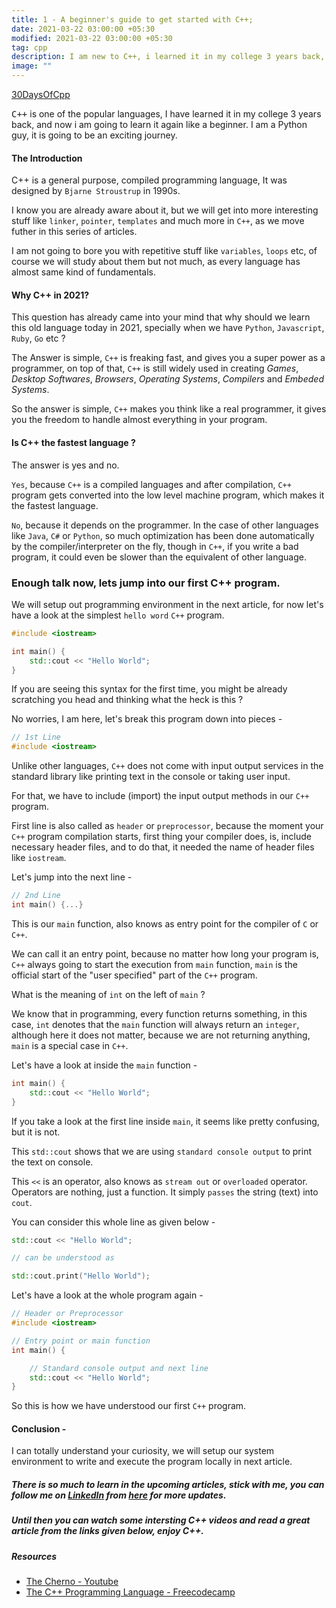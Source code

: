```yaml
---
title: 1 - A beginner's guide to get started with C++;
date: 2021-03-22 03:00:00 +05:30
modified: 2021-03-22 03:00:00 +05:30
tag: cpp
description: I am new to C++, i learned it in my college 3 years back, and now i am going to learn it again as a beginner. I am also not good at C++, i understand the fundamentals, but do not worry, we will learn it as if i am a noob.
image: ""
---
```


[30DaysOfCpp](javascript:void(0))

<article><kbd>C++</kbd> is one of the popular languages, I have learned it in my college 3 years back, and now i am going to learn it again like a beginner. I am a Python guy, it is going to be an exciting journey.</article>

#### The Introduction

C++ is a general purpose, compiled programming language, It was designed by `Bjarne Stroustrup` in 1990s.

I know you are already aware about it, but we will get into more interesting stuff like `linker`, `pointer`, `templates` and much more in `C++`, as we move futher in this series of articles.

I am not going to bore you with repetitive stuff like `variables`, `loops` etc, of course we will study about them but not much, as every language has almost same kind of fundamentals.

#### Why C++ in 2021?

This question has already came into your mind that why should we learn this old language today in 2021, specially when we have `Python`, `Javascript`, `Ruby`, `Go` etc ?

The Answer is simple, `C++` is freaking fast, and gives you a super power as a programmer, on top of that, `C++` is still widely used in creating _Games_, _Desktop Softwares_, _Browsers_, _Operating Systems_, _Compilers_ and _Embeded Systems_.

So the answer is simple, `C++` makes you think like a real programmer, it gives you the freedom to handle almost everything in your program.

#### Is C++ the fastest language ?

The answer is yes and no.


`Yes`, because `C++` is a compiled languages and after compilation, `C++` program gets converted into the low level machine program, which makes it the fastest language.

`No`, because it depends on the programmer. In the case of other languages like `Java`, `C#` or `Python`, so much optimization has been done automatically by the compiler/interpreter on the fly, though in `C++`, if you write a bad program, it could even be slower than the equivalent of other language.


### Enough talk now, lets jump into our first C++ program.

We will setup out programming environment in the next article, for now let's have a look at the simplest `hello word` `C++` program.

```cpp
#include <iostream>

int main() {
    std::cout << "Hello World";
}
```

If you are seeing this syntax for the first time, you might be already scratching you head and thinking what the heck is this ?


No worries, I am here, let's break this program down into pieces -


```cpp
// 1st Line
#include <iostream>
```

Unlike other languages, `C++` does not come with input output services in the standard library like printing text in the console or taking user input.

For that, we have to include (import) the input output methods in our `C++` program.

First line is also called as `header` or `preprocessor`, because the moment your `C++` program compilation starts, first thing your compiler does, is, include necessary header files, and to do that, it needed the name of header files like `iostream`.

Let's jump into the next line -

```cpp
// 2nd Line
int main() {...}
```

This is our `main` function, also knows as entry point for the compiler of `C` or `C++`.

We can call it an entry point, because no matter how long your program is, `C++` always going to start the execution from `main` function, `main` is the official start of the "user specified" part of the `C++` program.

What is the meaning of `int` on the left of `main` ?

We know that in programming, every function returns something, in this case, `int` denotes that the `main` function will always return an `integer`, although here it does not matter, because we are not returning anything, `main` is a special case in `C++`.

Let's have a look at inside the `main` function -

```cpp
int main() {
    std::cout << "Hello World";
}
```

If you take a look at the first line inside `main`, it seems like pretty confusing, but it is not.

This `std::cout` shows that we are using `standard console output` to print the text on console.

This `<<` is an operator, also knows as `stream out` or `overloaded` operator. Operators are nothing, just a function. It simply `passes` the string (text) into `cout`.

You can consider this whole line as given below -
```cpp
std::cout << "Hello World";

// can be understood as

std::cout.print("Hello World");
```

Let's have a look at the whole program again -

```cpp
// Header or Preprocessor
#include <iostream>

// Entry point or main function
int main() {

    // Standard console output and next line
    std::cout << "Hello World";
}
```


So this is how we have understood our first `C++` program.

#### Conclusion -

I can totally understand your curiosity, we will setup our system environment to write and execute the program locally in next article.


##### There is so much to learn in the upcoming articles, stick with me, you can follow me on [LinkedIn](https://www.linkedin.com/in/hamhaingaurav/) from [here](https://www.linkedin.com/in/hamhaingaurav/) for more updates.

##### Until then you can watch some intersting C++ videos and read a great article from the links given below, enjoy C++.


##### Resources

- [The Cherno - Youtube](https://www.youtube.com/playlist?list=PLlrATfBNZ98dudnM48yfGUldqGD0S4FFb)
- [The C++ Programming Language - Freecodecamp](https://www.freecodecamp.org/news/the-c-plus-plus-programming-language/)
